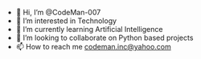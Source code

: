 - 👋 Hi, I’m @CodeMan-007
- 👀 I’m interested in Technology
- 🌱 I’m currently learning Artificial Intelligence
- 💞️ I’m looking to collaborate on Python based projects
- 📫 How to reach me codeman.inc@yahoo.com

<!---
CodeMan-007/CodeMan-007 is a ✨ special ✨ repository because its `README.md` (this file) appears on your GitHub profile.
You can click the Preview link to take a look at your changes.
--->
